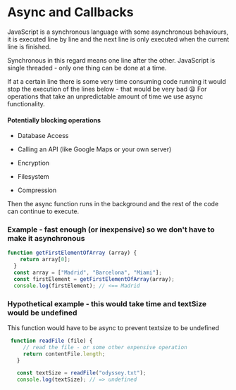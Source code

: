 # Async and Callbacks

JavaScript is a synchronous language with some asynchronous behaviours, it is executed line by line and the next line is only executed when the current line is finished.

Synchronous in this regard means one line after the other.
JavaScript is single threaded - only one thing can be done at a time.

If at a certain line there is some very time consuming code running it would stop the execution of the lines below - that would be very bad 😩
For operations that take an unpredictable amount of time we use async functionality.

#### Potentially blocking operations

* Database Access

* Calling an API (like Google Maps or your own server)

* Encryption 

* Filesystem 

* Compression

Then the async function runs in the background and the rest of the code can continue to execute. 

### Example - fast enough (or inexpensive) so we don't have to make it asynchronous
```js
function getFirstElementOfArray (array) {
    return array[0];
  }
  const array = ["Madrid", "Barcelona", "Miami"];
  const firstElement = getFirstElementOfArray(array);
  console.log(firstElement); // <== Madrid
```

### Hypothetical example - this would take time and textSize would be undefined

This function would have to be async to prevent textsize to be undefined
```js
 function readFile (file) {
     // read the file - or some other expensive operation
     return contentFile.length;
   }

   const textSize = readFile("odyssey.txt");
   console.log(textSize); // => undefined
```